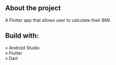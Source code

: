 <h2>About the project</h2>

A Flutter app that allows user to calculate their BMI.

<h2>Build with:</h2>

» Android Studio <br/>
» Flutter <br/>
» Dart

